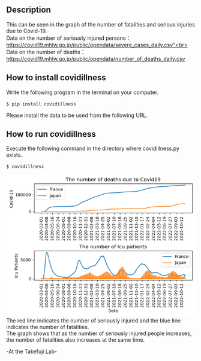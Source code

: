 ## Description
This can be seen in the graph of the number of fatalities and serious injuries due to Covid-19.<br>
Data on the number of seriously injured persons：
https://covid19.mhlw.go.jp/public/opendata/severe_cases_daily.csv"<br>
Data on the number of deaths：
https://covid19.mhlw.go.jp/public/opendata/number_of_deaths_daily.csv<br>

## How to install covidillness
Write the following program in the terminal on your computer.
```
$ pip install covidillness
```

Please install the data to be used from the following URL.

## How to run covidillness
Execute the following command in the directory where covidillness.py exists.<br>

```
$ covidillness
```
<img src="https://github.com/i-inose/covidillness/blob/main/result.png?raw=true">
The red line indicates the number of seriously injured and the blue line indicates the number of fatalities.<br>
The graph shows that as the number of seriously injured people increases, the number of fatalities also increases at the same time.<br>

-At the Takefuji Lab-
